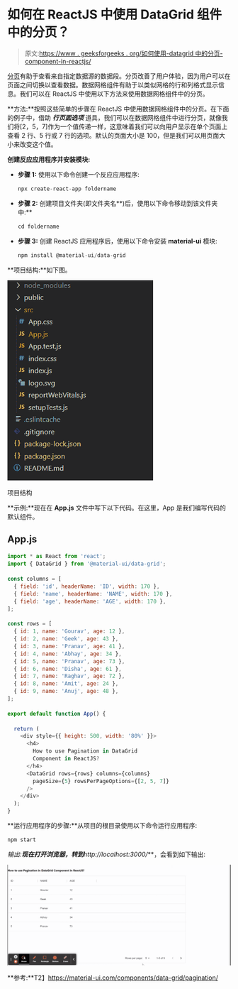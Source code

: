# 如何在 ReactJS 中使用 DataGrid 组件中的分页？

> 原文:[https://www . geeksforgeeks . org/如何使用-datagrid 中的分页-component-in-reactjs/](https://www.geeksforgeeks.org/how-to-use-pagination-in-datagrid-component-in-reactjs/)

[分页](https://www.geeksforgeeks.org/how-to-show-pagination-in-reactjs/)有助于查看来自指定数据源的数据段。分页改善了用户体验，因为用户可以在页面之间切换以查看数据。数据网格组件有助于以类似网格的行和列格式显示信息。我们可以在 ReactJS 中使用以下方法来使用数据网格组件中的分页。

**方法:**按照这些简单的步骤在 ReactJS 中使用数据网格组件中的分页。在下面的例子中，借助 ***行页面选项*** 道具，我们可以在数据网格组件中进行分页，就像我们将[2，5，7]作为一个值传递一样，这意味着我们可以向用户显示在单个页面上查看 2 行、5 行或 7 行的选项。默认的页面大小是 100，但是我们可以用页面大小来改变这个值。

**创建反应应用程序并安装模块:**

*   **步骤 1:** 使用以下命令创建一个反应应用程序:

    ```jsx
    npx create-react-app foldername
    ```

*   **步骤 2:** 创建项目文件夹(即文件夹名**)后，使用以下命令移动到该文件夹中:**

    ```jsx
    cd foldername
    ```

*   **步骤 3:** 创建 ReactJS 应用程序后，使用以下命令安装 **material-ui** 模块:

    ```jsx
    npm install @material-ui/data-grid
    ```

**项目结构:**如下图。

![](img/f04ae0d8b722a9fff0bd9bd138b29c23.png)

项目结构

**示例:**现在在 **App.js** 文件中写下以下代码。在这里，App 是我们编写代码的默认组件。

## App.js

```jsx
import * as React from 'react';
import { DataGrid } from '@material-ui/data-grid';

const columns = [
  { field: 'id', headerName: 'ID', width: 170 },
  { field: 'name', headerName: 'NAME', width: 170 },
  { field: 'age', headerName: 'AGE', width: 170 },
];

const rows = [
  { id: 1, name: 'Gourav', age: 12 },
  { id: 2, name: 'Geek', age: 43 },
  { id: 3, name: 'Pranav', age: 41 },
  { id: 4, name: 'Abhay', age: 34 },
  { id: 5, name: 'Pranav', age: 73 },
  { id: 6, name: 'Disha', age: 61 },
  { id: 7, name: 'Raghav', age: 72 },
  { id: 8, name: 'Amit', age: 24 },
  { id: 9, name: 'Anuj', age: 48 },
];

export default function App() {

  return (
    <div style={{ height: 500, width: '80%' }}>
      <h4>
        How to use Pagination in DataGrid
        Component in ReactJS?
      </h4>
      <DataGrid rows={rows} columns={columns} 
        pageSize={5} rowsPerPageOptions={[2, 5, 7]}
      />
    </div>
  );
}
```

**运行应用程序的步骤:**从项目的根目录使用以下命令运行应用程序:

```jsx
npm start
```

**输出:**现在打开浏览器，转到***http://localhost:3000/***，会看到如下输出:

![](img/2525d707b15140afbd3b75160543a426.png)

**参考:**T2】https://material-ui.com/components/data-grid/pagination/